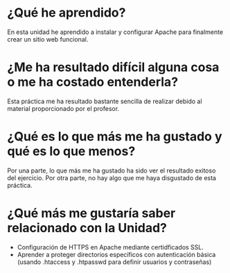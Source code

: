 # ¿Qué he aprendido?
En esta unidad he aprendido a instalar y configurar Apache para finalmente crear un sitio web funcional.
# ¿Me ha resultado difícil alguna cosa o me ha costado entenderla?
Esta práctica me ha resultado bastante sencilla de realizar debido al material proporcionado por el profesor.
# ¿Qué es lo que más me ha gustado y qué es lo que menos?
Por una parte, lo que más me ha gustado ha sido ver el resultado exitoso del ejercicio. Por otra parte, no hay algo que me haya disgustado de esta práctica.
# ¿Qué más me gustaría saber relacionado con la Unidad?
* Configuración de HTTPS en Apache mediante certidficados SSL.
* Aprender a proteger directorios específicos con autenticación básica (usando .htaccess y .htpasswd para definir usuarios y contraseñas)
